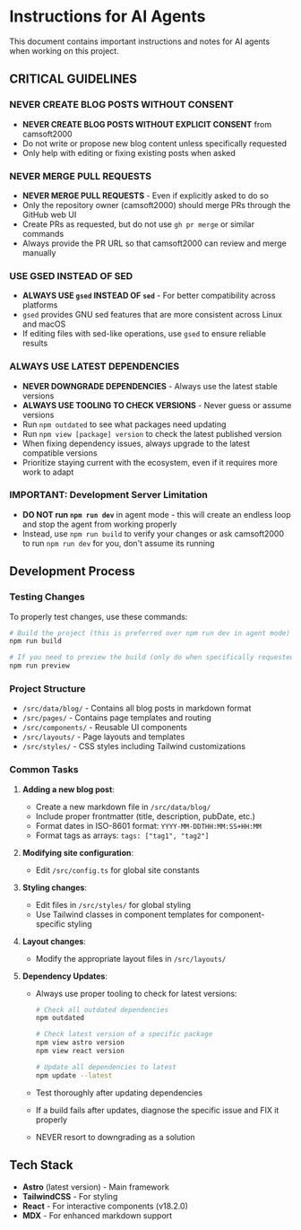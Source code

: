 # Instructions for AI Agents

This document contains important instructions and notes for AI agents when working on this project.

## CRITICAL GUIDELINES

### NEVER CREATE BLOG POSTS WITHOUT CONSENT

- **NEVER CREATE BLOG POSTS WITHOUT EXPLICIT CONSENT** from camsoft2000
- Do not write or propose new blog content unless specifically requested
- Only help with editing or fixing existing posts when asked

### NEVER MERGE PULL REQUESTS

- **NEVER MERGE PULL REQUESTS** - Even if explicitly asked to do so
- Only the repository owner (camsoft2000) should merge PRs through the GitHub web UI
- Create PRs as requested, but do not use `gh pr merge` or similar commands
- Always provide the PR URL so that camsoft2000 can review and merge manually

### USE GSED INSTEAD OF SED

- **ALWAYS USE `gsed` INSTEAD OF `sed`** - For better compatibility across platforms
- `gsed` provides GNU sed features that are more consistent across Linux and macOS
- If editing files with sed-like operations, use `gsed` to ensure reliable results

### ALWAYS USE LATEST DEPENDENCIES

- **NEVER DOWNGRADE DEPENDENCIES** - Always use the latest stable versions
- **ALWAYS USE TOOLING TO CHECK VERSIONS** - Never guess or assume versions
- Run `npm outdated` to see what packages need updating
- Run `npm view [package] version` to check the latest published version
- When fixing dependency issues, always upgrade to the latest compatible versions
- Prioritize staying current with the ecosystem, even if it requires more work to adapt

### IMPORTANT: Development Server Limitation

- **DO NOT run `npm run dev`** in agent mode - this will create an endless loop and stop the agent from working properly
- Instead, use `npm run build` to verify your changes or ask camsoft2000 to run `npm run dev` for you, don't assume its running

## Development Process

### Testing Changes

To properly test changes, use these commands:

```bash
# Build the project (this is preferred over npm run dev in agent mode)
npm run build

# If you need to preview the build (only do when specifically requested)
npm run preview
```

### Project Structure

- `/src/data/blog/` - Contains all blog posts in markdown format
- `/src/pages/` - Contains page templates and routing
- `/src/components/` - Reusable UI components
- `/src/layouts/` - Page layouts and templates
- `/src/styles/` - CSS styles including Tailwind customizations

### Common Tasks

1. **Adding a new blog post**:

   - Create a new markdown file in `/src/data/blog/`
   - Include proper frontmatter (title, description, pubDate, etc.)
   - Format dates in ISO-8601 format: `YYYY-MM-DDTHH:MM:SS+HH:MM`
   - Format tags as arrays: `tags: ["tag1", "tag2"]`

2. **Modifying site configuration**:

   - Edit `/src/config.ts` for global site constants

3. **Styling changes**:

   - Edit files in `/src/styles/` for global styling
   - Use Tailwind classes in component templates for component-specific styling

4. **Layout changes**:

   - Modify the appropriate layout files in `/src/layouts/`

5. **Dependency Updates**:
   - Always use proper tooling to check for latest versions:

     ```bash
     # Check all outdated dependencies
     npm outdated

     # Check latest version of a specific package
     npm view astro version
     npm view react version

     # Update all dependencies to latest
     npm update --latest
     ```

   - Test thoroughly after updating dependencies
   - If a build fails after updates, diagnose the specific issue and FIX it properly
   - NEVER resort to downgrading as a solution

## Tech Stack

- **Astro** (latest version) - Main framework
- **TailwindCSS** - For styling
- **React** - For interactive components (v18.2.0)
- **MDX** - For enhanced markdown support
